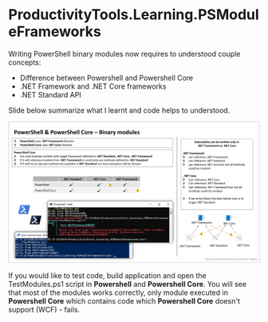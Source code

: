 # ProductivityTools.Learning.PSModuleFrameworks

Writing PowerShell binary modules now requires to understood couple concepts:
- Difference between Powershell and Powershell Core
- .NET Framework and .NET Core frameworks
- .NET Standard API

Slide below summarize what I learnt and code helps to understood.

![Create database](Images/PowerShellAndPowerShellCore-BinaryModules.png)

If you would like to test code, build application and open the TestModules.ps1 script in **Powershell** and **Powershell Core**. You will see that most of the modules works correctly, only module executed in **Powershell Core** which contains code which **Powershell Core** doesn't support (WCF) - fails.